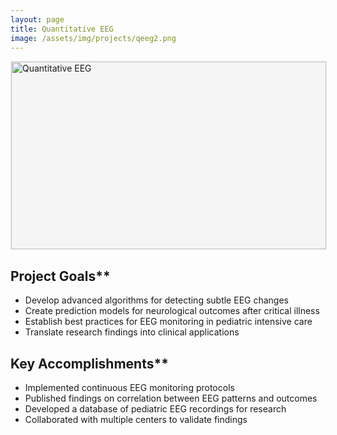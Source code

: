 ```yaml
---
layout: page
title: Quantitative EEG
image: /assets/img/projects/qeeg2.png
---
```

<style>

/* Style for the top image */
.top-image {
  width: 100%;
  max-height: 300px;
  object-fit: contain;
  margin-bottom: 20px;
  display: block;
  background-color: #f5f5f5; /* Light background to make empty image visible */
  border: 1px solid #eee; /* Light border */
}
</style>

<!-- Try different approaches for the image -->
<img src="{{ '/assets/img/projects/qeeg2.png' | relative_url }}" alt="Quantitative EEG" class="top-image">

<!-- Alternative image paths - uncomment to test:
<img src="{{ site.baseurl }}/assets/img/projects/qeeg2.png" alt="Quantitative EEG" class="top-image">
<img src="../assets/img/projects/qeeg2.png" alt="Quantitative EEG" class="top-image">
-->

## Project Goals**
- Develop advanced algorithms for detecting subtle EEG changes
- Create prediction models for neurological outcomes after critical illness
- Establish best practices for EEG monitoring in pediatric intensive care
- Translate research findings into clinical applications

## Key Accomplishments**
- Implemented continuous EEG monitoring protocols
- Published findings on correlation between EEG patterns and outcomes
- Developed a database of pediatric EEG recordings for research
- Collaborated with multiple centers to validate findings